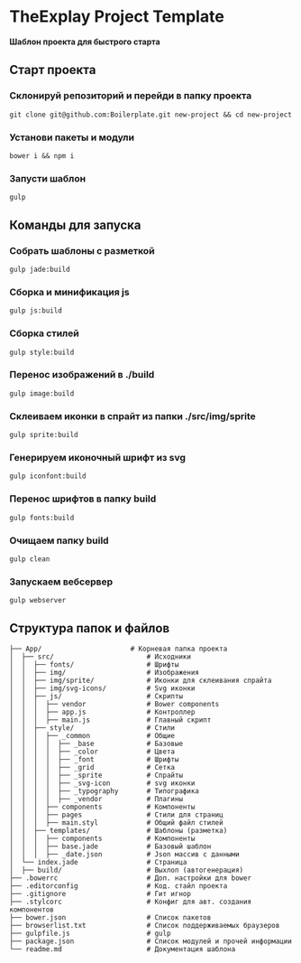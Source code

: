 # TheExplay Project Template
**Шаблон проекта для быстрого старта**


## Старт проекта

### Склонируй репозиторий и перейди в папку проекта
```
git clone git@github.com:Boilerplate.git new-project && cd new-project
```

### Установи пакеты и модули
```
bower i && npm i
```

### Запусти шаблон
```
gulp
```


## Команды для запуска

### Собрать шаблоны с разметкой
```
gulp jade:build
```

### Сборка и минификация js
```
gulp js:build
```

### Сборка стилей
```
gulp style:build
```

### Перенос изображений в ./build
```
gulp image:build
```

### Склеиваем иконки в спрайт из папки ./src/img/sprite
```
gulp sprite:build
```

### Генерируем иконочный шрифт из svg
```
gulp iconfont:build
```

### Перенос шрифтов в папку build
```
gulp fonts:build
```

### Очищаем папку build
```
gulp clean
```

### Запускаем вебсервер
```
gulp webserver
```

## Структура папок и файлов
```
├── App/                      # Корневая папка проекта
│  ├── src/                       # Исходники
│  │  ├── fonts/                  # Шрифты
│  │  ├── img/                    # Изображения
│  │  ├── img/sprite/             # Иконки для склеивания спрайта
│  │  ├── img/svg-icons/          # Svg иконки
│  │  ├── js/                     # Скрипты
│  │  │  ├── vendor               # Bower components
│  │  │  ├── app.js               # Контроллер
│  │  │  ├── main.js              # Главный скрипт 
│  │  ├── style/                  # Стили
│  │  │  ├── _common              # Общие
│  │  │  │  ├── _base             # Базовые 
│  │  │  │  ├── _color            # Цвета
│  │  │  │  ├── _font             # Шрифты
│  │  │  │  ├── _grid             # Сетка
│  │  │  │  ├── _sprite           # Спрайты
│  │  │  │  ├── _svg-icon         # svg иконки
│  │  │  │  ├── _typography       # Типографика
│  │  │  │  ├── _vendor           # Плагины
│  │  │  ├── components           # Компоненты
│  │  │  ├── pages                # Стили для страниц
│  │  │  ├── main.styl            # Общий файл стилей
│  │  ├── templates/              # Шаблоны (разметка)
│  │  │  ├── components           # Компоненты
│  │  │  ├── base.jade            # Базовый шаблон
│  │  │  ├── _date.json           # Json массив с данными
│  └── index.jade                 # Страница
│  ├── build/                     # Выхлоп (автогенерация)
├── .bowerrc                      # Доп. настройки для bower
├── .editorconfig                 # Код. стайл проекта
├── .gitignore                    # Гит игнор
├── .stylcorc                     # Конфиг для авт. создания компонентов
├── bower.json                    # Список пакетов
├── browserlist.txt               # Список поддерживаемых браузеров
├── gulpfile.js                   # gulp
├── package.json                  # Список модулей и прочей информации
└── readme.md                     # Документация шаблона
```


